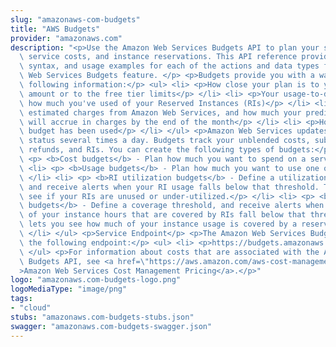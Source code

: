 ```yaml
---
slug: "amazonaws-com-budgets"
title: "AWS Budgets"
provider: "amazonaws.com"
description: "<p>Use the Amazon Web Services Budgets API to plan your service usage,\
  \ service costs, and instance reservations. This API reference provides descriptions,\
  \ syntax, and usage examples for each of the actions and data types for the Amazon\
  \ Web Services Budgets feature. </p> <p>Budgets provide you with a way to see the\
  \ following information:</p> <ul> <li> <p>How close your plan is to your budgeted\
  \ amount or to the free tier limits</p> </li> <li> <p>Your usage-to-date, including\
  \ how much you've used of your Reserved Instances (RIs)</p> </li> <li> <p>Your current\
  \ estimated charges from Amazon Web Services, and how much your predicted usage\
  \ will accrue in charges by the end of the month</p> </li> <li> <p>How much of your\
  \ budget has been used</p> </li> </ul> <p>Amazon Web Services updates your budget\
  \ status several times a day. Budgets track your unblended costs, subscriptions,\
  \ refunds, and RIs. You can create the following types of budgets:</p> <ul> <li>\
  \ <p> <b>Cost budgets</b> - Plan how much you want to spend on a service.</p> </li>\
  \ <li> <p> <b>Usage budgets</b> - Plan how much you want to use one or more services.</p>\
  \ </li> <li> <p> <b>RI utilization budgets</b> - Define a utilization threshold,\
  \ and receive alerts when your RI usage falls below that threshold. This lets you\
  \ see if your RIs are unused or under-utilized.</p> </li> <li> <p> <b>RI coverage\
  \ budgets</b> - Define a coverage threshold, and receive alerts when the number\
  \ of your instance hours that are covered by RIs fall below that threshold. This\
  \ lets you see how much of your instance usage is covered by a reservation.</p>\
  \ </li> </ul> <p>Service Endpoint</p> <p>The Amazon Web Services Budgets API provides\
  \ the following endpoint:</p> <ul> <li> <p>https://budgets.amazonaws.com</p> </li>\
  \ </ul> <p>For information about costs that are associated with the Amazon Web Services\
  \ Budgets API, see <a href=\"https://aws.amazon.com/aws-cost-management/pricing/\"\
  >Amazon Web Services Cost Management Pricing</a>.</p>"
logo: "amazonaws.com-budgets-logo.png"
logoMediaType: "image/png"
tags:
- "cloud"
stubs: "amazonaws.com-budgets-stubs.json"
swagger: "amazonaws.com-budgets-swagger.json"
---
```

